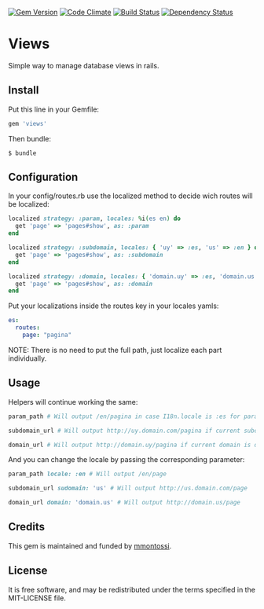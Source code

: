 [![Gem Version](https://badge.fury.io/rb/views.svg)](http://badge.fury.io/rb/views)
[![Code Climate](https://codeclimate.com/github/mmontossi/views/badges/gpa.svg)](https://codeclimate.com/github/mmontossi/views)
[![Build Status](https://travis-ci.org/mmontossi/views.svg)](https://travis-ci.org/mmontossi/views)
[![Dependency Status](https://gemnasium.com/mmontossi/views.svg)](https://gemnasium.com/mmontossi/views)

# Views

Simple way to manage database views in rails.

## Install

Put this line in your Gemfile:
```ruby
gem 'views'
```

Then bundle:
```
$ bundle
```

## Configuration



In your config/routes.rb use the localized method to decide wich routes will be localized:
```ruby
localized strategy: :param, locales: %i(es en) do
  get 'page' => 'pages#show', as: :param
end

localized strategy: :subdomain, locales: { 'uy' => :es, 'us' => :en } do
  get 'page' => 'pages#show', as: :subdomain
end

localized strategy: :domain, locales: { 'domain.uy' => :es, 'domain.us' => :en } do
  get 'page' => 'pages#show', as: :domain
end
```

Put your localizations inside the routes key in your locales yamls:
```yaml
es:
  routes:
    page: "pagina"
```

NOTE: There is no need to put the full path, just localize each part individually.

## Usage

Helpers will continue working the same:
```ruby
param_path # Will output /en/pagina in case I18n.locale is :es for param strategy

subdomain_url # Will output http://uy.domain.com/pagina if current subdomain is uy

domain_url # Will output http://domain.uy/pagina if current domain is domain.uy
```

And you can change the locale by passing the corresponding parameter:
```ruby
param_path locale: :en # Will output /en/page

subdomain_url sudomain: 'us' # Will output http://us.domain.com/page

domain_url domain: 'domain.us' # Will output http://domain.us/page
```

## Credits

This gem is maintained and funded by [mmontossi](https://github.com/mmontossi).

## License

It is free software, and may be redistributed under the terms specified in the MIT-LICENSE file.
